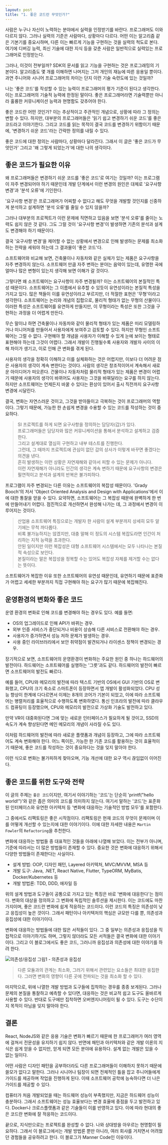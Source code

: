```yaml
---
layout: post
title: "1. 좋은 코드란 무엇인가?"
---
```


사람은 누구나 자신이 노력하는 분야에서 실력을 인정받기를 바란다. 프로그래머도 이와 다르지 않다. 그러나 실력의 기준은 사람마다, 상황마다 다르다. 어떤 이는 알고리즘 같은 기본기를 중요시하며, 다른 이는 빠르게 기능을 구현하는 것을 실력의 척도로 본다. 여기에 디버깅 능력, 최신 기술에 대한 지식 등을 갖춘 사람은 일반적으로 실력있는 프로그래머로 인정받는다.

그러나, 이것이 전부일까? SDK의 문서를 읽고 기능을 구현하는 것은 프로그래밍의 기본이다. 알고리즘도 몇 개를 이해하면 나머지는 그저 개인의 재능에 따른 응용일 뿐이다. 과연 주니어와 시니어 프로그래머의 차이는 단지 이런 기술 숙련도에 있는 것일까?

나는 '좋은 코드'를 작성할 수 있는 능력이 프로그래머의 평가 기준이 된다고 생각한다. 이는 프로그래머의 기술적 능력에 한정된 말이다. 좋은 프로그래머라면 기술력뿐만 아니라 훌륭한 커뮤니케이션 능력과 현명함도 갖추어야 한다.

좋은 코드란 어떤 것인가? 이는 추상적이고 주관적인 개념으로, 상황에 따라 그 정의는 변할 수 있다. 하지만, 대부분의 프로그래머들은 '읽기 쉽고 변경하기 쉬운 코드'를 좋은 코드라고 이야기한다. 그리고 코드를 읽는 목적이 결국 코드를 변경하기 위함이기 때문에, '변경하기 쉬운 코드'라는 간략한 정의를 내릴 수 있다.

좋은 코드에 대한 정의는 사람마다, 상황마다 달라진다. 그래서 이 글은 '좋은 코드가 무엇인가' 그리고 '왜 그렇게 되었는가'에 대한 나의 생각이다.

## 좋은 코드가 필요한 이유

왜 프로그래머들은 변경하기 쉬운 코드를 '좋은 코드'로 여기는 것일까? 이는 프로그램이 자주 변경되어야 하기 때문인데 개발 단계에서 이런 변경의 원인은 대체로 '요구사항 변경'과 '분석 오류'에 기인한다.

'요구사항 변경'은 프로그래머가 어찌할 수 없다고 해도 무엇을 개발할 것인지를 신중하게 분석하고 설계하면 '분석 오류'를 줄일 수 있지 않을까?

그러나 대부분의 프로젝트가 이런 문제에 직면하고 있음을 보면 '분석 오류'를 줄이는 노력도 쉽지 않은 것 같다. 그도 그럴 것이 '요구사항 변경'이 발생하면 기존의 분석과 설계도 변경해야 하기 때문이다.

결국 '요구사항 변경'을 제어할 수 없는 상황에서 변경으로 인해 발생하는 문제를 최소화하는 전략을 세워야 하는데 그 결과물이 '좋은 코드'다.

소프트웨어와 비교해 보면, 건축물이나 자동차와 같은 실체가 있는 제품은 요구사항을 자주 변경하지 않는다. 소프트웨어 만큼 자주 변하는 분야는 음악이 있는데, 유명한 곡에 얼마나 많은 변형이 있는지 생각해 보면 이해가 갈 것이다.

그렇다면 왜 소프트웨어는 요구사항이 자주 변경될까? 이는 소프트웨어의 본질적인 특성 때문이다.
소프트웨어는 그 이름에서 유추할 수 있듯이 유연성이라는 본질적 특성을 가지고 있다. 많은 책들이 이를 유연성이라고 부르지만, 더 적절한 표현은 '무형'이라고 생각한다. 소프트웨어는 논리와 개념의 집합으로, 물리적 형태가 없는 무형의 산물이다. 이러한 특성은 소프트웨어를 유연하게 만들지만, 이 무형이라는 특성은 또한 그것을 구현하는 과정을 더 어렵게 만든다.

무슨 말이냐 하면 건축물이나 자동차와 같이 물리적 형태가 있는 제품은 미리 모델링하거나 미니어처를 만들어서 사용자에게 보여주고 검토할 수 있다. 하지만 무형인 소프트웨어는 그럴 수 없다. 구현해야 할 개념을 사용자가 이해할 수 있게 눈에 보이는 형태로 표현해야 하는데 그것이 어렵다. 그래서 개발이 진행될수록 사용자와 개발자 사이의 이해 차이가 생기고, 이로 인해 큰 변화를 겪게 된다.

사용자의 생각을 정확히 이해하고 이를 실체화하는 것은 어렵지만, 이보다 더 어려운 점은 사용자의 생각이 계속 변한다는 것이다. 사람의 생각은 창조적이어서 계속해서 새로운 아이디어가 떠오른다. 건물이나 자동차처럼 물리적 형태가 있는 제품은 변경이 어렵기 때문에 사용자의 생각이 바뀌어도 사용자는 그것을 바꿔달라는 요구를 하지 않는다. 하지만 소프트웨어는 언제든지 바꿀 수 있다는 환상이 있어서 출시 직전까지 요구사항 변경에 시달린다.

결국, 변화는 자연스러운 것이고, 그것을 받아들이고 극복하는 것이 프로그래머의 역할이다. 그렇기 때문에, 가능한 한 손쉽게 변경을 수용할 수 있는 코드를 작성하는 것이 중요하다.

> SI 프로젝트를 하게 되면 요구사항을 정의하는 담당자(갑)가 있다.\
> 프로그래머들은 담당자와 많은 커뮤니케이션을 통해서 분석하고 설계하고 검증한다.\
> 그리고 설계대로 열심히 구현하고 내부 테스트를 진행한다.\
> 그런데, 그 때까지 프로젝트에 관심이 없던 갑의 상사가 이렇게 바꾸면 좋겠다는 의견을 낸다.\
> 흔히 발생하는 이런 상황은 자연재해와 같아서 피할 수 있는 문제가 아니다.\
> 이런 자연재해가 아니라도 인간의 생각은 계속 변하기 때문에 요구사항의 변경은 필연적이고 분석과 설계의 반복은 불가피하다.

프로그램이 자주 변경되는 다른 이유는 소프트웨어의 복잡성 때문이다.
'Grady Booch'의 저서 'Object Oriented Analysis and Design with Applications'에서 이에 대한 통찰을 얻을 수 있다. 요약하면, 소프트웨어는 그 복잡성 때문에 완벽하게 한 번에 만들어내기 어렵다. 점진적으로 개선하면서 완성해 나가는 데, 그 과정에서 변경이 이루어지는 것이다.

> 산업용 소프트웨어 특징으로는 개발자 한 사람이 설계 부분까지 상세히 모두 알기에는 무척 까다롭다.\
> 비록 불가능하지는 않겠지만, 대충 말해 이 정도의 시스템 복잡도라면 인간이 처리하는 지적 능력을 초과한다.\
> 안된 일이지만 이런 복잡성은 대형 소프트웨어 시스템에서는 모두 나타나는 본질적 속성으로 보인다.\
> 본질이라는 말은 복잡성을 정복할 수는 있어도 복잡성 자체를 제거할 수는 없다는 뜻이다.

소프트웨어가 복잡한 이유 또한 소프트웨어의 유연성 때문인데, 유연하기 때문에 표준화가 어렵고 세세한 부분까지 직접 구현해야 하는 요구가 많기 때문에 복잡해진다.

## 운영환경의 변화와 좋은 코드

운영 환경의 변화로 인해 코드를 변경해야 하는 경우도 있다. 예를 들면:

- OS의 업그레이드로 인해 API가 바뀌는 경우.
- 외부 인증 서비스가 중단되거나 비용이 상승해 다른 서비스로 전환해야 하는 경우.
- 사용자가 증가하면서 성능 저하 문제가 발생하는 경우.
- 사용 중인 라이브러리에서 보안 취약점이 발견되거나 라이센스 정책이 변경되는 경우.

장기적으로 보면, 소프트웨어의 운영환경이 변화하는 주요한 원인 중 하나는 하드웨어의 발전이다. 하드웨어는 소프트웨어를 실행하는 '그릇'과도 같다. 하드웨어의 발전이 빠르면 소프트웨어의 발전도 빠르다.

예를 들어, CPU와 메모리의 발전에 따라 텍스트 기반의 OS에서 GUI 기반의 OS로 변화했고, CPU의 크기 축소로 스마트폰이 등장하면서 앱 개발이 활성화되었다. CPU 성능 향상이 한계에 다다르면서 이제는 8개의 코어가 기본이 되었고, 이에 따라 소프트웨어는 병렬처리를 효율적으로 수행하도록 변화하였다. 통신 인프라의 발전에 따라 클라우드 컴퓨팅이 등장했으며, CPU와 메모리의 발전으로 가상화 기술도 발전하고 있다.

만약 VR이 대중화된다면 그에 맞는 새로운 인터페이스가 필요하게 될 것이고, SSD의 속도가 계속 향상된다면 메인 메모리의 개념이 사라질 수도 있다.

이처럼 하드웨어의 발전에 따라 새로운 플랫폼과 개념이 등장하고, 그에 따라 소프트웨어도 계속 변화해야 한다. 어느 쪽이든, 가능한 한 기존 코드를 활용하는 것이 효율적이기 때문에, 좋은 코드를 작성하는 것이 중요하다는 것을 잊지 말아야 한다.

이런 식으로 변화는 불가피하게 찾아오며, 기능 개선에 대한 요구 역시 끊임없이 이어진다.

## 좋은 코드를 위한 도구와 전략

이 글의 주제는 `좋은 코드`이지만, 여기서 이야기하는 '코드'는 단순히 'printf("hello world!")'와 같은 좁은 의미의 코드를 의미하지 않는다. 여기서 말하는 '코드'는 표준화된 인터페이스와 유연한 아키텍처 등 '변화에 대응하는 기술적인 방법 모두'를 포함한다.

그 중에서도 리팩토링은 좋은 시작점이다. 리팩토링은 현재 코드의 무엇이 문제이며 이를 어떻게 개선할 수 있는지에 대한 이야기이다. 이에 대한 자세한 내용은 `Martin Fowler`의 `Refactoring`을 추천한다.

변화에 대응하는 방법들 중 대표적인 것들을 아래에 나열해 보았다. 이는 전부가 아니며, 기준에 따라서는 더 많은 방법들이 존재할 수 있다. 중요한 것은 변화에 대응하기 위해서 다양한 방법들이 존재한다는 사실이다.

- 설계 방법: OOP, 디자인 패턴, Layered 아키텍처, MVC/MVVM, MSA 등
- 개발 도구: Java, .NET, React Native, Flutter, TypeORM, MyBatis, Docker/Kubernetes 등
- 개발 방법론: TDD, DDD, 애자일 등

위의 설계 방법과 도구들이 공통으로 가지고 있는 특징은 바로 '변화에 대응한다'는 점이다. 변화의 대상을 정의하고 그 변화에 독립적인 솔루션을 제시한다. 이는 코드에도 마찬가지이며, 좋은 코드란 변화에 쉽게 적응하는 코드이다. 이런 코드의 특징은 의존성이 낮고 응집성이 높은 것이다. 그래서 패턴이나 아키텍처의 핵심은 규모만 다를 뿐, 의존성과 응집성에 대한 이야기이다.

변화에 대응하는 방법들에 대한 많은 서적들이 있다. 그 중 일부는 의존성과 응집성을 직접적으로 이야기하기도 하며, 그렇지 않더라도 모든 서적들은 결국 변화에 대한 이야기이다. 그리고 이 블로그에서도 좋은 코드, 그러니까 응집성과 의존성에 대한 이야기를 하려 한다.

![의존성/응집성](/assets/refs/cohesion-coupling.png)
그림1 - 의존성과 응집성
> 다른 모듈과의 관계는 최소화, 그러기 위해서 관련있는 요소들은 최대한 응집한다.
> 그러면 변화의 영향이 다른 곳에 전파되는 것을 최소화 할 수 있다.

마지막으로, 위에 나열한 개발 방법과 도구들에 집착하는 경우를 종종 보게된다. 그러나 문제의 본질을 통찰하고 예측할 수 있다면, 대응하는 것은 비교적 쉽고 도구도 올바르게 사용할 수 있다. 반대로 도구에만 집착하면 오버엔지니어링이 될 수 있다. 도구는 수단이지 목적이 아님을 잊지 말아야 한다.

## 결론

React, NodeJS와 같은 응용 기술은 변화가 빠르기 때문에 한 프로그래머가 여러 영역에 걸쳐서 전문성을 유지하기 쉽지 않다. 반면에 패턴과 아키텍처와 같은 개발 이론의 지식은 쉽게 얻을 수 없지만, 얻게 되면 모든 분야에 유용하다. 설계 없는 개발은 있을 수 없는 일이다.

어떤 사람은 디자인 패턴을 공부하더라도 다른 프로그래머들이 이해하지 못하기 때문에 쓸모가 없다고 말한다. 그러나 시니어나 팀장이 되면 전체적인 틀을 잡고 주니어들에게 가이드를 제공하며 작업을 진행하게 된다. 이때 소프트웨어 공학에 능숙하다면 더 나은 가이드를 제공할 수 있다.

컴퓨터가 처음 개발되었을 때는 하드웨어 성능이 부족했지만, 지금은 하드웨어 성능이 충분하다. 그래서 소프트웨어는 성능 효율보다는 변경 효율에 중점을 두고 발전하고 있다. Docker나 크로스플랫폼과 같은 기술들이 이를 반영하고 있다. 이에 따라 현대의 좋은 코드란 변화에 잘 적응하는 코드이다.

끝으로, 지식만으로는 프로젝트를 완성할 수 없다. 나와 상대방을 아우르는 현명함이 필요하다. 그래서 이 블로그에서는 개발 방법론 뿐만 아니라, 여러 회사를 거치면서 어려웠던 경험들을 공유하려고 한다. 이 블로그가 Manner Code인 이유이다.
